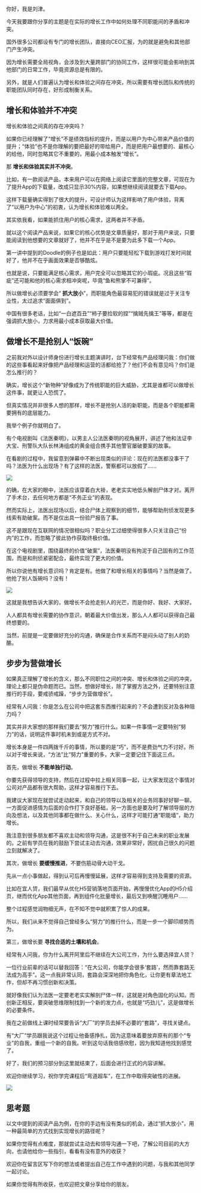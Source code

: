 你好，我是刘津。

今天我要跟你分享的主题是在实际的增长工作中如何处理不同职能间的矛盾和冲突。

国外很多公司都设有专门的增长团队，直接向CEO汇报，为的就是避免和其他部门产生冲突。

因为增长需要全局视角，会涉及到大量跨部门的协同工作，这样很可能会影响到其他部门的日常工作，毕竟资源总是有限的。

另外，就是人们普遍认为增长和体验之间存在冲突，所以需要有增长团队和传统的职能团队同时存在，好形成制衡关系。

## 增长和体验并不冲突

增长和体验之间真的存在冲突吗？

如果你已经理解了“增长”不是绩效指标的提升，而是以用户为中心带来产品价值的提升；“体验”也不是你理解的要把最好的带给用户，而是把用户最想要的、最核心的给他，同时忽略其它不重要的，用最小成本触发“增长”。

那 **增长和体验其实并不冲突**。

比如，有一款阅读产品，本来用户可以在网络上阅读它里面的完整文章，可现在为了提升App的下载量，改成只显示30%内容，如果想继续阅读就要去下载App。

这样下载量确实得到了很大的提升，可设计师认为这样影响了用户体验，背离了“以用户为中心”的初衷，认为增长和体验难以两全。

其实依我看，如果能抓住用户的核心需求，这两者并不矛盾。

就以这个阅读产品来说，如果它的核心优势是文章质量好，那对于用户来说，只要能阅读到他想要的文章就好了，他并不在乎是不是要为此多下载一个App。

第一讲中提到的Doodle的例子也是如此：用户只要能轻松下载到游戏打发时间就好了，他并不在乎画面效果是否够酷炫。

也就是说，只要能满足核心需求，用户完全可以忽略其它的小瑕疵。况且这些“瑕疵”还可能和他的核心需求相冲突呢，毕竟“鱼和熊掌不可兼得”。

所以做增长必须要学会“ **抓大放小**”，而职能角色最容易犯的错误就是过于关注专业性，太过追求“面面俱到”。

中国有很多老话，比如“一白遮百丑”“柿子要捡软的捏”“擒贼先擒王”等等，都是在强调抓大放小，力求用最小成本获取最大价值。

## 做增长不是抢别人“饭碗”

之前我对外以设计师身份进行增长主题演讲时，台下经常有产品经理问我：你们做的这些事看起来好像把产品经理和运营的活都给抢了？他们不会有意见吗？你们是怎么推行的？

确实，增长这个“新物种”好像成为了传统职能的巨大威胁，尤其是谁都可以做增长这件事，就更让人恐慌了。

但真实情况并非很多人想的那样，增长不是抢别人活的新职能，而是各个职能都需要拥有的底层能力。

我举个例子你就明白了。

有个电视剧叫《法医秦明》，以男主人公法医秦明的视角展开，讲述了他和法证李大宝、刑警队大队长林涛组成的黄金组合携手其他警官屡破要案的故事。

在看剧的过程中，我留意到弹幕中不断出现类似的评论：现在的法医都没事干了吗？法医为什么出现场？有了这样的法医，警察都可以放假了……

![](https://static001.geekbang.org/resource/image/c4/05/c49119ca41ba04c6b29b09ada4b79b05.jpg?wh=1600*900)

的确，在大家的眼中，法医应该穿着白大褂，老老实实地低头解剖尸体才对。离开了手术台，去任何地方都是“不务正业”的表现。

然而实际上，法医出现场以后，结合尸体上观察到的细节，能够帮助刑侦发现更多线索有助破案。而不是仅出具一份验尸报告了事。

这不是跟现在互联网的情况很相似吗？职业分工过细使得很多人只关注自己“份内”的工作，而忽略了彼此协作获取终极价值。

在这个电视剧里，围绕最终的价值“破案”，法医秦明没有拘泥于自己固有的工作范围，而是和刑侦紧密配合，最终实现了更大的价值。

所以你说他有增长意识吗？肯定是有。他做了和增长相关的事情吗？当然是做了。他抢了别人饭碗吗？没有！

![](https://static001.geekbang.org/resource/image/b1/69/b1221b2a586a5c238ac13629b956d869.jpg?wh=1600*900)

这就是我想告诉大家的，做增长不会抢走别人的光芒，而是你好、我好、大家好。

人人都具有增长需要的协作意识，朝着最大价值出发，那么人人都可以获得自己最终想要的。

当然，前提是一定要做好充分的沟通，确保是合作关系而不是闷头动了别人的奶酪。

## 步步为营做增长

如果真正理解了增长的含义，那么不同职位之间的冲突、增长和体验之间的冲突，理论上都只是伪命题而已。当然，想做好增长，除了掌握方法之外，还要特别注意推行的手段，要戒骄戒躁，“步步为营做增长”。

经常有人问我：你是怎么在公司中把这套东西推行起来的？不会遭到反对及各种阻力吗？

其实并非大家想的那样我们要去“努力”推行什么。如果一件事情一定要特别“努力”的话，说明这件事时机未到或是方式不对。

增长本身是一件四两拨千斤的事情，所以要的是“巧”，而不是费劲气力不讨好。所以对于增长来说，“方法”比“努力”重要的多，大家一定要记住下面这三点。

首先，做增长 **不能单独行动**。

你要先获得领导的支持，然后在过程中拉上相关同事一起，让大家发现这个事情对公司对产品都有很大帮助，这样才容易推行下去。

我建议大家现在就尝试走动起来，和自己的领导以及相关的业务同事好好聊一聊。一方面促进感情为后面的合作打下良好基础，另一方面也是要及时了解领导层的方向及想法，以及其他同事都在做什么、关心什么，这样才可能打通“职能墙”，助力增长。

我注意到很多朋友都不喜欢主动和领导沟通，这是很不利于自己未来的职业发展的。之前有学员在我的鼓励下尝试主动去沟通，效果非常好，困扰自己很久的问题立刻就解决了。

其次，做增长 **要缓慢推进**，不要伤筋动骨大动干戈。

先从一点小事做起，得到认可后再慢慢延展，这样才容易得到支持及需要的资源。

比如在宜人贷，我们最早从优化H5营销落地页面开始，再慢慢优化App的H5介绍页，继而优化App其他页面，再到组件化批量增长，最后又到唤醒沉睡用户……

整个过程感觉润物细无声，在不知不觉中就积累了惊人的成果。

所以，我们从来不觉得自己曾经多么“努力”的推行什么，而是一步一个脚印顺势而为。

第三，做增长要 **寻找合适的土壤和机会**。

经常有人问我，你为什么离开阿里后不继续在大公司工作，为什么要选择宜人贷？

一位行业前辈的话可以替我回答：“在大公司，你能学会很多‘套路’，然而靠套路无法成为高手”。这一点我非常认同，套路会深深地把你角色化，让你更有章法地工作，但却不再习惯创新和决策。

就好像我们认为法医一定要老老实实解剖尸体一样，这就是对角色固化的认知。而创新正相反，要突破思维限制找到一个新的发力点，也就是“巧劲儿”，这是做增长的必要条件。

我在之前做线上课时经常要告诉“大厂”的学员去掉不必要的“套路”，寻找关键点。

有“大厂”学员跟我说这个过程让他备感挣扎，因为这意味着要放弃原有的那个“专业”的自我，重组一个新的自我。听到这句话我倍感欣慰，因为我知道他找到感觉了。

好了，我们的预习部分到这里就结束了，后面会进行正式的内容讲解。

欢迎你继续学习，祝你学完课程后“弯道超车”，在工作中取得突破性的进展。

![](https://static001.geekbang.org/resource/image/f2/45/f2f81cc1dd4aae2d9c42c85a48007545.jpg?wh=5000*3663)

## 思考题

以文中提到的阅读产品为例，在你的手边有没有类似的机会，通过“抓大放小”，用一种最简单的方式找到实现增长的路径呢？

如果你觉得有点难度，那就尝试主动去和领导沟通一下吧，了解公司目前的大方向，也请他给你一些指引，看看有没有意外的收获？

欢迎你在留言区写下你的想法或者提出自己在工作中遇到的问题，与我和其他同学一起讨论。

如果你觉得有所收获，也欢迎把文章分享给你的朋友。